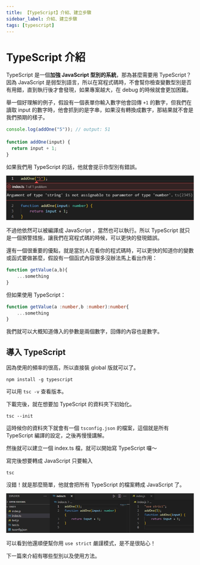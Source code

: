 ```yaml
---
title: 【TypeScript】介紹、建立步驟
sidebar_label: 介紹、建立步驟
tags: [typescript]
---
```


# TypeScript 介紹

TypeScript 是一個**加強 JavaScript 型別的系統**，那為甚麼需要用 TypeScript？因為 JavaScript 是弱型別語言，所以在寫程式碼時，不會幫你檢查變數型別是否有用錯，直到執行後才會發現，如果專案越大，在 debug 的時候就會更加困難。

舉一個好理解的例子，假設有一個表單你輸入數字他會回傳 `+1` 的數字，但我們在讀取 input 的數字時，他會抓到的是字串，如果沒有轉換成數字，那結果就不會是我們預期的樣子。

```js
console.log(addOne("5")); // output: 51

function addOne(input) {
  return input + 1;
}
```

如果我們用 TypeScript 的話，他就會提示你型別有錯誤。

![](/img/typescript/typeScript-1-1.jpg)

不過他依然可以被編譯成 JavaScript ，當然也可以執行。所以 TypeScript 就只是一個預警措施，讓我們在寫程式碼的時候，可以更快的發現錯誤。

還有一個很重要的優點，就是當別人在看你的程式碼時，可以更快的知道你的變數或函式要做甚麼，假設有一個函式內容很多沒辦法馬上看出作用：

```js
function getValue(a,b){
    ...something
}
```

但如果使用 TypeScript：

```ts
function getValue(a :number,b :number):number{
    ...something
}
```

我們就可以大概知道傳入的參數是兩個數字，回傳的內容也是數字。

## 導入 TypeScript

因為使用的頻率的很高，所以直接裝 global 版就可以了。

```
npm install -g typescript
```

可以用 `tsc -v` 查看版本。

下載完後，就在想要加 TypeScript 的資料夾下初始化。

```
tsc --init
```

這時候你的資料夾下就會有一個 `tsconfig.json` 的檔案，這個就是所有 TypeScript 編譯的設定，之後再慢慢講解。

然後就可以建立一個 index.ts 檔，就可以開始寫 TypeScript 囉～

寫完後想要轉成 JavaScript 只要輸入

```
tsc
```

沒錯！就是那麼簡單，他就會把所有 TypeScript 的檔案轉成 JavaScript 了。

![](/img/typescript/typeScript-1-2.jpg)

可以看到他還順便幫你用 `use strict` 嚴謹模式，是不是很貼心！

下一篇來介紹有哪些型別以及使用方法。
